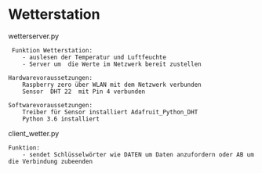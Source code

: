 # Wetterstation

 wetterserver.py


     Funktion Wetterstation:
        - auslesen der Temperatur und Luftfeuchte
        - Server um  die Werte im Netzwerk bereit zustellen

    Hardwarevoraussetzungen:
        Raspberry zero über WLAN mit dem Netzwerk verbunden
        Sensor  DHT 22  mit Pin 4 verbunden

    Softwarevoraussetzungen:
        Treiber für Sensor installiert Adafruit_Python_DHT
        Python 3.6 installiert


 client_wetter.py
 
    Funktion:
        - sendet Schlüsselwörter wie DATEN um Daten anzufordern oder AB um die Verbindung zubeenden

